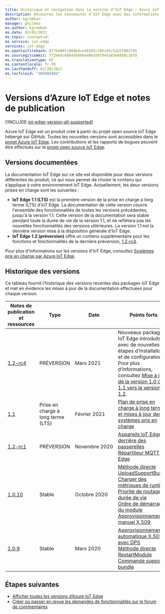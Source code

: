 ```yaml
---
title: Historique et navigation dans la version d’IoT Edge – Azure IoT Edge
description: Découvrez les nouveautés d’IoT Edge avec des informations sur les nouvelles fonctionnalités et capacités des dernières versions.
author: kgremban
manager: philmea
ms.author: kgremban
ms.date: 03/01/2021
ms.topic: conceptual
ms.service: iot-edge
services: iot-edge
ms.openlocfilehash: 877b488fc888b4ced8165c19bcd5c51b5f982745
ms.sourcegitcommit: 772eb9c6684dd4864e0ba507945a83e48b8c16f0
ms.translationtype: HT
ms.contentlocale: fr-FR
ms.lasthandoff: 03/20/2021
ms.locfileid: "103492504"
---
```

# <a name="azure-iot-edge-versions-and-release-notes"></a>Versions d’Azure IoT Edge et notes de publication

[!INCLUDE [iot-edge-version-all-supported](../../includes/iot-edge-version-all-supported.md)]

Azure IoT Edge est un produit créé à partir du projet open source IoT Edge hébergé sur GitHub. Toutes les nouvelles versions sont accessibles dans le [projet Azure IoT Edge](https://github.com/Azure/azure-iotedge). Les contributions et les rapports de bogues peuvent être effectués sur le [projet open source IoT Edge](https://github.com/Azure/iotedge).

## <a name="documented-versions"></a>Versions documentées

La documentation IoT Edge sur ce site est disponible pour deux versions différentes du produit, ce qui vous permet de choisir le contenu qui s’applique à votre environnement IoT Edge. Actuellement, les deux versions prises en charge sont les suivantes :

* **IoT Edge 1.1 (LTS)** est la première version de la prise en charge à long terme (LTS) d'IoT Edge. La documentation de cette version couvre l'ensemble des fonctionnalités de toutes les versions précédentes, jusqu'à la version 1.1. Cette version de la documentation sera stable pendant toute la durée de vie de la version 1.1, et ne reflétera pas les nouvelles fonctionnalités des versions ultérieures. La version 1.1 est la dernière version mise à la disposition générale d'IoT Edge.
* **IoT Edge 1.2 (préversion)** offre un contenu supplémentaire pour les fonctions et fonctionnalités de la dernière préversion, [1.2-rc4](https://github.com/Azure/azure-iotedge/releases/tag/1.2.0-rc4).

Pour plus d'informations sur les versions d'IoT Edge, consultez [Systèmes pris en charge par Azure IoT Edge](support.md).

## <a name="version-history"></a>Historique des versions

Ce tableau fournit l’historique des versions récentes des packages IoT Edge et met en évidence les mises à jour de la documentation effectuées pour chaque version.

| Notes de publication et ressources | Type | Date | Points forts |
| ------------------------ | ---- | ---- | ---------- |
| [1.2-rc4](https://github.com/Azure/azure-iotedge/releases/tag/1.2.0-rc1) | PRÉVERSION | Mars 2021 | Nouveaux packages IoT Edge introduits, avec de nouvelles étapes d’installation et de configuration. Pour plus d’informations, consultez [Mise à jour de la version 1.0 ou 1.1 vers la version 1.2](how-to-update-iot-edge.md#special-case-update-from-10-or-11-to-12).
| [1.1](https://github.com/Azure/azure-iotedge/releases/tag/1.1.0) | Prise en charge à long terme (LTS) | Février 2021 | [Plan de prise en charge à long terme et mises à jour des systèmes pris en charge](support.md) |
| [1.2-rc1](https://github.com/Azure/azure-iotedge/releases/tag/1.2.0-rc1) | PRÉVERSION | Novembre 2020 | [Appareils IoT Edge derrière des passerelles](how-to-connect-downstream-iot-edge-device.md?view=iotedge-2020-11&preserve-view=true)<br>[Répartiteur MQTT IoT Edge](how-to-publish-subscribe.md?view=iotedge-2020-11&preserve-view=true) |
| [1.0.10](https://github.com/Azure/azure-iotedge/releases/tag/1.0.10) | Stable | Octobre 2020 | [Méthode directe UploadSupportBundle](how-to-retrieve-iot-edge-logs.md#upload-support-bundle-diagnostics)<br>[Charger des métriques de runtime](how-to-access-built-in-metrics.md)<br>[Priorité de routage et durée de vie](module-composition.md#priority-and-time-to-live)<br>[Ordre de démarrage du module](module-composition.md#configure-modules)<br>[Approvisionnement manuel X.509](how-to-register-device.md) |
| [1.0.9](https://github.com/Azure/azure-iotedge/releases/tag/1.0.9) | Stable | Mars 2020 | [Approvisionnement automatique X.509 avec DPS](how-to-auto-provision-x509-certs.md)<br>[Méthode directe RestartModule](how-to-edgeagent-direct-method.md#restart-module)<br>[Commande support-bundle](troubleshoot.md#gather-debug-information-with-support-bundle-command) |

## <a name="next-steps"></a>Étapes suivantes

* [Afficher toutes les versions d’Azure IoT Edge](https://github.com/Azure/azure-iotedge/releases)
* [Créer ou passer en revue les demandes de fonctionnalités sur le forum de commentaires](https://feedback.azure.com/forums/907045-azure-iot-edge)